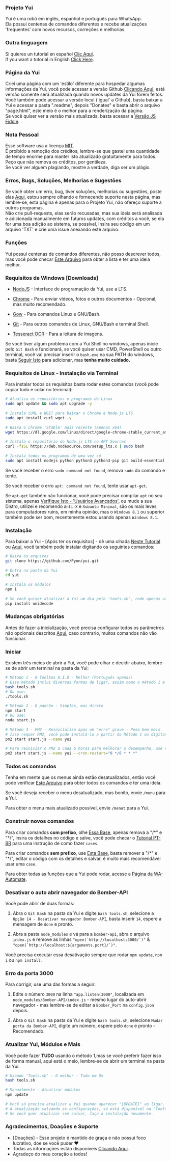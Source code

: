 ### Projeto Yui  
Yui é uma robô em inglês, espanhol e português para WhatsApp.  
Ela possui centenas de comandos diferentes e recebe atualizações 'frequentes' com novos recursos, correções e melhorias.  
  
### Outra linguagem  
Si quieres un tutorial en español [Clic Aquí](https://github.com/Pyon/yui/blob/main/.readme/es/README.md).  
If you want a tutorial in English [Click Here](https://github.com/Pyon/yui/blob/main/.readme/en/README.md).  
  
### Página da Yui  
Criei uma página com um 'estilo' diferente para hospedar algumas informações da Yui, você pode acessar a versão Github [Clicando Aqui](http://htmlpreview.github.io/?https://github.com/Pyon/yui/blob/main/.readme/donates/page.html), está versão somente será atualizada quando novos updates da Yui forem feitos.  
Você também pode acessar a versão local ('igual' a Github), basta baixar a Yui e acessar a pasta ".readme", depois "Donates" e basta abrir o arquivo "page.html", este meio é o melhor para a renderização da página.  
Se você quiser ver a versão mais atualizada, basta acessar a [Versão JS Fiddle](https://jsfiddle.net/Pyon/mgp6ed3x/show).  
  
### Nota Pessoal  
Esse software usa a licença [MIT](https://choosealicense.com/licenses/mit/).  
É proibido a remoção dos créditos, lembre-se que gastei uma quantidade de tempo enorme para manter isto atualizado gratuitamente para todos.  
Peço que não remova os créditos, por gentileza.  
Se você ver alguém plagiando, mostre a verdade, diga ser um plágio.  
  
### Erros, Bugs, Soluções, Melhorias e Sugestões  
Se você obter um erro, bug, tiver soluções, melhorias ou sugestões, poste elas [Aqui](https://github.com/Pyon/yui/issues/q=), estou sempre olhando e fornecendo suporte nesta página, mas lembre-se, esta página é apenas para o Projeto Yui, não ofereço suporte a outros programas.  
Não crie pull-requests, elas serão recusadas, mas sua ideia será analisada e adicionada manualmente em futuros updates, com créditos a você, se ela for uma boa adição ao sistema, se possível, insira seu código em um arquivo 'TXT' e crie uma issue anexando este arquivo.  
  
### Funções  
Yui possui centenas de comandos diferentes, não posso descrever todos, mas você pode checar [Este Arquivo](https://raw.githubusercontent.com/Pyon/yui/lib/config/Utilidades/Comandos_Automate.txt) para obter a lista e ter uma ideia melhor.  
  
### Requisitos de Windows [Downloads]  
- [NodeJS](https://nodejs.org) - Interface de programação da Yui, use a LTS.  
  
- [Chrome](https://www.google.com/chrome/) - Para enviar vídeos, fotos e outros documentos - Opcional, mas muito recomendado.  
  
- [Gow](https://github.com/bmatzelle/gow/releases) - Para comandos Linux e GNU/Bash.  
  
- [Git](https://git-scm.com) - Para outros comandos de Linux, GNU/Bash e terminal Shell.  
  
- [Tesseract OCR](https://tesseract-ocr.github.io/tessdoc/Downloads) - Para a leitura de imagens.    
  
Se você tiver algum problema com a Yui Shell no windows, apenas inicie pelo `Git Bash` e funcionará, se você quiser usar CMD, PowerShell ou outro terminal, você vai precisar inserir o `bash.exe` na sua PATH do windows, basta [Seguir Isto](https://github.com/Pyon/yui/issues/456#issuecomment-1001087525) para adicionar, mas **tenha muito cuidado.**  
  
### Requisitos de Linux - Instalação via Terminal  
  
Para instalar todos os requisitos basta rodar estes comandos (você pode copiar tudo e colar no terminal):  
  
```bash  
# Atualiza os repositórios e programas do Linux  
sudo apt update && sudo apt upgrade -y  
  
# Instala cURL e WGET para baixar o Chrome e Node.js LTS  
sudo apt install curl wget -y  
  
# Baixa o chrome 'Stable' mais recente (apenas x64)  
wget https://dl.google.com/linux/direct/google-chrome-stable_current_amd64.deb  
  
# Instala o repositório do Node.js LTS no APT Sources  
curl -fsSL https://deb.nodesource.com/setup_lts.x | sudo bash  
  
# Instala todos os programas de uma vez só  
sudo apt install nodejs python python3 python3-pip git build-essential tesseract-ocr ./google-chrome-stable_current_amd64.deb -y    
```  
  
Se você receber o erro `sudo command not found`, remova `sudo` do comando e tente.  
  
Se você receber o erro `apt: command not found`, tente usar `apt-get`.  
  
Se `apt-get` também não funcionar, você pode precisar compilar `apt` no seu sistema, apenas [Verifique Isto - 'Usuários Avançados'](https://askubuntu.com/questions/860375/installing-apt-get), ou mude a sua Distro, utilizei e recomendo `Anti-X` e `Xubuntu Minimal`, são os mais leves para computadores ruins, em minha opinião, mas o `Windows 8.1` ou superior também pode ser bom, recentemente estou usando apenas `Windows 8.1`.  
  
### Instalação  
Para baixar a Yui - [Após ter os requisitos] - dê uma olhada [Neste Tutorial](https://github.com/Pyon/yui/discussions/28) ou [Aqui](http://htmlpreview.github.io/?https://github.com/Pyon/yui/blob/main/.readme/donates/page.html), você também pode instalar digitando os seguintes comandos:  
  
```bash  
# Baixa os arquivos  
git clone https://github.com/Pyon/yui.git  
  
# Entra na pasta da Yui  
cd yui  
  
# Instala os módulos  
npm i  
  
# Se você quiser atualizar a Yui um dia pelo 'tools.sh', rode apenas uma vez:  
pip install unidecode  
```  
  
### Mudanças obrigatórias  
Antes de fazer a inicialização, você precisa configurar todos os parâmetros não opcionais descritos [Aqui](https://github.com/Pyon/yui/blob/main/.readme/en/config.md), caso contrario, muitos comandos não vão funcionar.  
  
### Iniciar  
Existem três meios de abrir a Yui, você pode olhar e decidir abaixo, lembre-se de abrir um terminal na pasta da Yui:  
  
```bash  
# Método 1 - A Toolbox A.I.O - Melhor (Português apenas)  
# Esse método inclui diversas formas de ligar, assim como o método 1 e 2  
bash tools.sh  
# Ou use:  
./tools.sh  
  
# Método 2 - O padrão - Simples, mas direto  
npm start  
# Ou use:  
node start.js  
  
# Método 3 - PM2 - Reinicializa após um "erro" grave - Pesa bem mais  
# Isso requer PM2, você pode instalá-lo a partir do Método 1 ou digitando: 'npm i -g pm2'  
pm2 start start.js --name yui  
  
# Para reiniciar o PM2 a cada 6 horas para melhorar o desempenho, use o Método 1 ou digite:  
pm2 start start.js --name yui --cron-restart="0 */6 * * *"  
```  
  
### Todos os comandos  
Tenha em mente que os menus ainda estão desatualizados, então você pode verificar [Este Arquivo](https://raw.githubusercontent.com/Pyon/yui/lib/config/Utilidades/Comandos_Automate.txt) para obter todos os comandos e ter uma ideia.  
  
Se você deseja receber o menu desatualizado, mas bonito, envie `/menu` para a Yui.  
  
Para obter o menu mais atualizado possível, envie `/menut` para a Yui.  
  
### Construir novos comandos  
Para criar comandos **com prefixo**, olhe [Essa Base](https://github.com/Pyon/yui/blob/main/lib/functions/config.js#L6289), apenas remova a "/\*" e "\*/", insira os detalhes no código e salve, você pode checar o [Tutorial PT-BR](https://github.com/Pyon/yui/blob/main/Tutorial%20de%20Edi%C3%A7%C3%A3o%20PT-BR.txt) para uma instrução de como fazer `cases`.  
  
Para criar comandos **sem prefixo**, use [Esta Base](https://github.com/Pyon/yui/blob/main/lib/functions/config.js#L683), basta remover a "/\*" e "\*/", editar o código com os detalhes e salvar, é muito mais recomendável usar uma `case`.  
  
Para obter todas as funções que a Yui pode rodar, acesse a [Página da WA-Automate](https://docs.openwa.dev/classes/api_Client.Client.html).  
  
### Desativar o auto abrir navegador do Bomber-API  
Você pode abrir de duas formas:  
  
1. Abra o `Git Bash` na pasta da Yui e digite `bash tools.sh`, selecione a `Opção 14 - Desativar navegador Bomber-API`, basta inserir `14`, espere a mensagem de `done` e pronto.  
  
2. Abra a pasta ```node_modules``` e vá para a ```bomber-api```, abra o arquivo ```index.js``` e remove as linhas ```"open(`http://localhost:3000/`)"``` & ```"open(`http://localhost:${arguments.port}/`)"```.  
  
Você precisa executar essa desativação sempre que rodar `npm update`, `npm i` ou `npm install`.  
  
### Erro da porta 3000  
Para corrigir, use uma das formas a seguir:  
  
1. Edite o número `3000` na linha ```"app.listen(3000"```, localizada em `node_modules/Bomber-API/index.js` - mesmo lugar do auto-abrir navegador - mas lembre-se de editar a `Bomber_Port` na `config.json` depois.  
  
2. Abra o `Git Bash` na pasta da Yui e digite `bash tools.sh`, selecione `Mudar porta da Bomber-API`, digite um número, espere pelo `done` e pronto - Recomendado.  
  
### Atualizar Yui, Módulos e Mais  
Você pode fazer **TUDO** usando o método 1,mas se você preferir fazer isso de forma manual, aqui está o meio, lembre-se de abrir um terminal na pasta da Yui.  
  
```bash  
# Usando 'Tools.sh' - O melhor - Tudo em Um  
bash tools.sh  
  
# Manualmente - Atualizar módulos  
npm update  
  
# Você só precisa atualizar a Yui quando aparecer "[UPDATE]" ao ligar.  
# A atualização salvando as configurações, só está disponível na 'Tools.sh'.  
# Se você quer atualizar sem salvar, faça a instalação novamente.  
```  
  
### Agradecimentos, Doações e Suporte  
- [Doações] - Esse projeto é mantido de graça e não possui foco lucrativo, doe se você puder ❤️  
- Todas as informações estão disponíveis [Clicando Aqui](http://htmlpreview.github.io/?https://github.com/Pyon/yui/blob/main/.readme/donates/page.html).  
- Agradeço do meu coração a todos!  